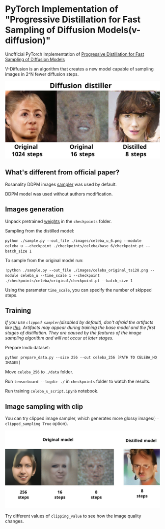 # PyTorch Implementation of "Progressive Distillation for Fast Sampling of Diffusion Models(v-diffusion)"

Unofficial PyTorch Implementation of [Progressive Distillation for Fast Sampling of Diffusion Models](https://openreview.net/forum?id=TIdIXIpzhoI)

V-Diffusion is an algorithm that creates a new model capable of sampling images in 2^N fewer diffusion steps.

![Results](./images/no_clip.png)

## What's different from official paper?
Rosanality DDPM images [sampler](https://github.com/rosinality/denoising-diffusion-pytorch) was used by default.

DDPM model was used without authors modification.

## Images generation

Unpack pretrained [weights](https://cloud.mail.ru/public/mQGz/k1pNzg2ng) in the `checkpoints` folder.

Sampling from the distilled model:

`python ./sample.py --out_file ./images/celeba_u_6.png --module celeba_u --checkpoint ./checkpoints/celeba/base_6/checkpoint.pt --batch_size 1` 

To sample from the original model run:

`!python ./sample.py --out_file ./images/celeba_original_ts128.png --module celeba_u --time_scale 1 --checkpoint ./checkpoints/celeba/original/checkpoint.pt --batch_size 1`

Using the parameter `time_scale`, you can specify the number of skipped steps. 

## Training

_If you use `clipped sampler`(disabled by default), don't afraid the artifacts like [this](./images/artifacts.png). Artifacts may appear during training the base model and the first stages of distillation. They are caused by the features of the image sampling algorithm and will not occur at later stages._ 

Prepare lmdb dataset:

`python prepare_data.py --size 256 --out celeba_256 [PATH TO CELEBA_HQ IMAGES]`

Move `celeba_256` to `./data` folder.

Run `tensorboard --logdir ./` in `checkpoints` folder to watch the results.

Run training `celeba_u_script.ipynb` notebook.

## Image sampling with clip

You can try clipped image sampler, which generates more glossy images(`--clipped_sampling True` option). 

![Clipped sampling results](./images/clipped_sampling.jpg)

Try different values of `clipping_value` to see how the image quality changes.  
